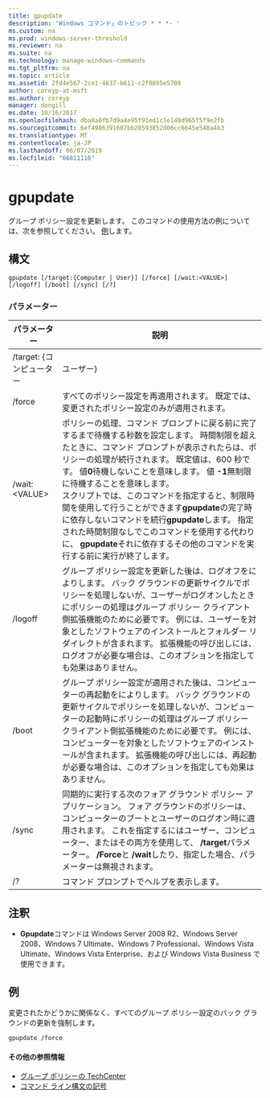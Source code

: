 ```yaml
---
title: gpupdate
description: 'Windows コマンド」のトピック * * *- '
ms.custom: na
ms.prod: windows-server-threshold
ms.reviewer: na
ms.suite: na
ms.technology: manage-windows-commands
ms.tgt_pltfrm: na
ms.topic: article
ms.assetid: 2fd4e567-2ce1-4637-b611-c2f0895e5708
author: coreyp-at-msft
ms.author: coreyp
manager: dongill
ms.date: 10/16/2017
ms.openlocfilehash: dba8a0fb7d9a4e95f91ed1c1e140d965f5f9e2fb
ms.sourcegitcommit: 6ef4986391607bb28593852d06cc6645e548a4b3
ms.translationtype: MT
ms.contentlocale: ja-JP
ms.lasthandoff: 06/07/2019
ms.locfileid: "66811116"
---
```

# <a name="gpupdate"></a>gpupdate

グループ ポリシー設定を更新します。 このコマンドの使用方法の例については、次を参照してください。 [例](#examples)します。

## <a name="syntax"></a>構文

```
gpupdate [/target:{Computer | User}] [/force] [/wait:<VALUE>] [/logoff] [/boot] [/sync] [/?]
```

### <a name="parameters"></a>パラメーター

|     パラメーター     |                                                                                                                                                                                                                                                                                                                             説明                                                                                                                                                                                                                                                                                                                             |
|-------------------|---------------------------------------------------------------------------------------------------------------------------------------------------------------------------------------------------------------------------------------------------------------------------------------------------------------------------------------------------------------------------------------------------------------------------------------------------------------------------------------------------------------------------------------------------------------------------------------------------------------------------------------------------------------------|
| /target: {コンピューター |                                                                                                                                                                                                                                                                                                                                ユーザー}                                                                                                                                                                                                                                                                                                                                |
|      /force       |                                                                                                                                                                                                                                                                                   すべてのポリシー設定を再適用されます。 既定では、変更されたポリシー設定のみが適用されます。                                                                                                                                                                                                                                                                                    |
|  /wait:\<VALUE>   | ポリシーの処理、コマンド プロンプトに戻る前に完了するまで待機する秒数を設定します。 時間制限を超えたときに、コマンド プロンプトが表示されたらは、ポリシーの処理が続行されます。 既定値は、600 秒です。 値**0**待機しないことを意味します。 値 **-1**無制限に待機することを意味します。</br>スクリプトでは、このコマンドを指定すると、制限時間を使用して行うことができます**gpupdate**の完了時に依存しないコマンドを続行**gpupdate**します。 指定された時間制限なしでこのコマンドを使用する代わりに、 **gpupdate**それに依存するその他のコマンドを実行する前に実行が終了します。 |
|      /logoff      |                                                                                                                                   グループ ポリシー設定を更新した後は、ログオフをによりします。 バック グラウンドの更新サイクルでポリシーを処理しないが、ユーザーがログオンしたときにポリシーの処理はグループ ポリシー クライアント側拡張機能のために必要です。 例には、ユーザーを対象としたソフトウェアのインストールとフォルダー リダイレクトが含まれます。 拡張機能の呼び出しには、ログオフが必要な場合は、このオプションを指定しても効果はありません。                                                                                                                                    |
|       /boot       |                                                                                                                                       グループ ポリシー設定が適用された後は、コンピューターの再起動をによりします。 バック グラウンドの更新サイクルでポリシーを処理しないが、コンピューターの起動時にポリシーの処理はグループ ポリシー クライアント側拡張機能のために必要です。 例には、コンピューターを対象としたソフトウェアのインストールが含まれます。 拡張機能の呼び出しには、再起動が必要な場合は、このオプションを指定しても効果はありません。                                                                                                                                        |
|       /sync       |                                                                                                                                                                              同期的に実行する次のフォア グラウンド ポリシー アプリケーション。 フォア グラウンドのポリシーは、コンピューターのブートとユーザーのログオン時に適用されます。 これを指定するにはユーザー、コンピューター、またはその両方を使用して、 **/target**パラメーター。 **/Force**と **/wait**したり、指定した場合、パラメーターは無視されます。                                                                                                                                                                               |
|        /?         |                                                                                                                                                                                                                                                                                                                コマンド プロンプトでヘルプを表示します。                                                                                                                                                                                                                                                                                                                 |

## <a name="remarks"></a>注釈

-   **Gpupdate**コマンドは Windows Server 2008 R2、Windows Server 2008、Windows 7 Ultimate、Windows 7 Professional、Windows Vista Ultimate、Windows Vista Enterprise、および Windows Vista Business で使用できます。

## <a name="examples"></a>例

変更されたかどうかに関係なく、すべてのグループ ポリシー設定のバック グラウンドの更新を強制します。

```
gpupdate /force
```

#### <a name="additional-references"></a>その他の参照情報

-   [グループ ポリシーの TechCenter](https://go.microsoft.com/fwlink/?LinkID=145531)
-   [コマンド ライン構文の記号](command-line-syntax-key.md)